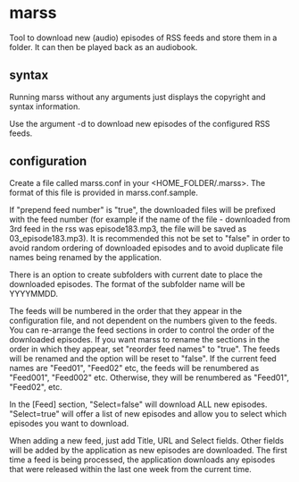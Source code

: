 # marss
Tool to download new (audio) episodes of RSS feeds and store them in a folder. It can then be played back as an audiobook.

## syntax

Running marss without any arguments just displays the copyright and syntax information.

Use the argument -d to download new episodes of the configured RSS feeds.


## configuration

Create a file called marss.conf in your <HOME_FOLDER/.marss>. The format of this file is provided in marss.conf.sample.

If "prepend feed number" is "true", the downloaded files will be prefixed with the feed number (for example if the name of the file - downloaded from 3rd feed in the rss was episode183.mp3, the file will be saved as 03_episode183.mp3). It is recommended this not be set to "false" in order to avoid random ordering of downloaded episodes and to avoid duplicate file names being renamed by the application.

There is an option to create subfolders with current date to place the downloaded episodes. The format of the subfolder name will be YYYYMMDD.

The feeds will be numbered in the order that they appear in the configuration file, and not dependent on the numbers given to the feeds. You can re-arrange the feed sections in order to control the order of the downloaded episodes. If you want marss to rename the sections in the order in which they appear, set "reorder feed names" to "true". The feeds will be renamed and the option will be reset to "false". If the current feed names are "Feed01", "Feed02" etc, the feeds will be renumbered as "Feed001", "Feed002" etc. Otherwise, they will be renumbered as "Feed01", "Feed02", etc.

In the [Feed] section, "Select=false" will download ALL new episodes. "Select=true" will offer a list of new episodes and allow you to select which episodes you want to download.

When adding a new feed, just add Title, URL and Select fields. Other fields will be added by the application as new episodes are downloaded. The first time a feed is being processed, the application downloads any episodes that were released within the last one week from the current time.
